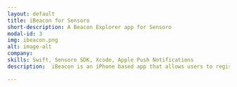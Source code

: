 ```yaml
---
layout: default
title: iBeacon for Sensoro
short-description: A Beacon Explorer app for Sensoro
modal-id: 3
img: ibeacon.png
alt: image-alt
company: 
skills: Swift, Sensoro SDK, Xcode, Apple Push Notifications
description:  iBeacon is an iPhone based app that allows users to register beacon hardware with the app and conveniently view and interact with the listed beacons within range. This project is based on beacons provided by Sensoro.<br/></br>Some of the features of the app are<br/>   •   notify when a new beacon is entered and when listed beacon exit <br/>   •   list metrics like temperature, light intensity, etc on the iPhone<br/>   •   shows if beacon is in motion or not<br/>   •   monitors proximity of the beacons in range

---
```

